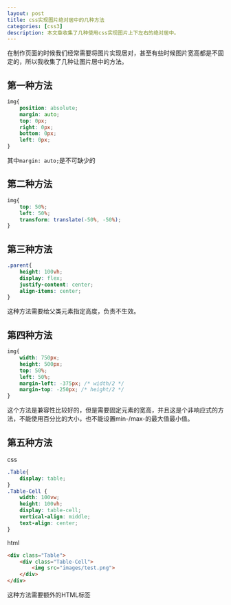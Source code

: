 ```yaml
---
layout: post
title: css实现图片绝对居中的几种方法
categories: [css3]
description: 本文章收集了几种使用css实现图片上下左右的绝对居中。
---
```

在制作页面的时候我们经常需要将图片实现居对，甚至有些时候图片宽高都是不固定的，所以我收集了几种让图片居中的方法。

## 第一种方法
```css
img{
    position: absolute;
    margin: auto;
    top: 0px;
    right: 0px;
    bottom: 0px;
    left: 0px;
}
```
其中`margin: auto;`是不可缺少的

## 第二种方法
```css
img{
    top: 50%;
    left: 50%;
    transform: translate(-50%, -50%);
}
```
## 第三种方法
```css
.parent{
    height: 100vh;
    display: flex;
    justify-content: center;
    align-items: center;
}
```
这种方法需要给父类元素指定高度，负责不生效。


## 第四种方法
```css
img{
    width: 750px;
    height: 500px;
    top: 50%;
    left: 50%;
    margin-left: -375px; /* width/2 */
    margin-top: -250px; /* height/2 */
}
```
这个方法是兼容性比较好的，但是需要固定元素的宽高，并且这是个非响应式的方法，不能使用百分比的大小，也不能设置min-/max-的最大值最小值。

## 第五种方法
css
```css
.Table{
    display: table;
}
.Table-Cell {
    width: 100vw;
    height: 100vh;
    display: table-cell;
    vertical-align: middle;
    text-align: center;
}
```
html
```html
<div class="Table">
    <div class="Table-Cell">
        <img src="images/test.png">
    </div>
</div>
```
这种方法需要额外的HTML标签
